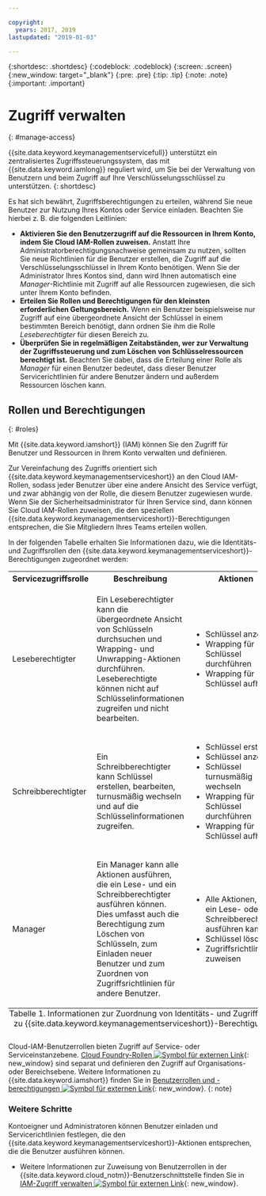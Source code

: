 ```yaml
---

copyright:
  years: 2017, 2019
lastupdated: "2019-01-03"

---
```


{:shortdesc: .shortdesc}
{:codeblock: .codeblock}
{:screen: .screen}
{:new_window: target="_blank"}
{:pre: .pre}
{:tip: .tip}
{:note: .note}
{:important: .important}

# Zugriff verwalten
{: #manage-access}

{{site.data.keyword.keymanagementservicefull}} unterstützt ein zentralisiertes Zugriffssteuerungssystem, das mit {{site.data.keyword.iamlong}} reguliert wird, um Sie bei der Verwaltung von Benutzern und beim Zugriff auf Ihre Verschlüsselungsschlüssel zu unterstützen.
{: shortdesc}

Es hat sich bewährt, Zugriffsberechtigungen zu erteilen, während Sie neue Benutzer zur Nutzung Ihres Kontos oder Service einladen. Beachten Sie hierbei z. B. die folgenden Leitlinien:

- **Aktivieren Sie den Benutzerzugriff auf die Ressourcen in Ihrem Konto, indem Sie Cloud IAM-Rollen zuweisen.**
    Anstatt Ihre Administratorberechtigungsnachweise gemeinsam zu nutzen, sollten Sie neue Richtlinien für die Benutzer erstellen, die Zugriff auf die Verschlüsselungsschlüssel in Ihrem Konto benötigen. Wenn Sie der Administrator Ihres Kontos sind, dann wird Ihnen automatisch eine _Manager_-Richtlinie mit Zugriff auf alle Ressourcen zugewiesen, die sich unter Ihrem Konto befinden.
- **Erteilen Sie Rollen und Berechtigungen für den kleinsten erforderlichen Geltungsbereich.**
    Wenn ein Benutzer beispielsweise nur Zugriff auf eine übergeordnete Ansicht der Schlüssel in einem bestimmten Bereich benötigt, dann ordnen Sie ihm die Rolle _Leseberechtigter_ für diesen Bereich zu.
- **Überprüfen Sie in regelmäßigen Zeitabständen, wer zur Verwaltung der Zugriffssteuerung und zum Löschen von Schlüsselressourcen berechtigt ist.**
    Beachten Sie dabei, dass die Erteilung einer Rolle als _Manager_ für einen Benutzer bedeutet, dass dieser Benutzer Servicerichtlinien für andere Benutzer ändern und außerdem Ressourcen löschen kann.

## Rollen und Berechtigungen
{: #roles}

Mit {{site.data.keyword.iamshort}} (IAM) können Sie den Zugriff für Benutzer und Ressourcen in Ihrem Konto verwalten und definieren.

Zur Vereinfachung des Zugriffs orientiert sich {{site.data.keyword.keymanagementserviceshort}} an den Cloud IAM-Rollen, sodass jeder Benutzer über eine andere Ansicht des Service verfügt, und zwar abhängig von der Rolle, die diesem Benutzer zugewiesen wurde. Wenn Sie der Sicherheitsadministrator für Ihren Service sind, dann können Sie Cloud IAM-Rollen zuweisen, die den speziellen {{site.data.keyword.keymanagementserviceshort}}-Berechtigungen entsprechen, die Sie Mitgliedern Ihres Teams erteilen wollen.

In der folgenden Tabelle erhalten Sie Informationen dazu, wie die Identitäts- und Zugriffsrollen den {{site.data.keyword.keymanagementserviceshort}}-Berechtigungen zugeordnet werden:
<table>
  <tr>
    <th>Servicezugriffsrolle</th>
    <th>Beschreibung</th>
    <th>Aktionen</th>
  </tr>
  <tr>
    <td><p>Leseberechtigter</p></td>
    <td><p>Ein Leseberechtigter kann die übergeordnete Ansicht von Schlüsseln durchsuchen und Wrapping- und Unwrapping-Aktionen durchführen. Leseberechtigte können nicht auf Schlüsselinformationen zugreifen und nicht bearbeiten.</p></td>
    <td>
      <p>
        <ul>
          <li>Schlüssel anzeigen</li>
          <li>Wrapping für Schlüssel durchführen</li>
          <li>Wrapping für Schlüssel aufheben</li>
        </ul>
      </p>
    </td>
  </tr>
  <tr>
    <td><p>Schreibberechtigter</p></td>
    <td><p>Ein Schreibberechtigter kann Schlüssel erstellen, bearbeiten, turnusmäßig wechseln und auf die Schlüsselinformationen zugreifen.</p></td>
    <td>
      <p>
        <ul>
          <li>Schlüssel erstellen</li>
          <li>Schlüssel anzeigen</li>
          <li>Schlüssel turnusmäßig wechseln</li>
          <li>Wrapping für Schlüssel durchführen</li>
          <li>Wrapping für Schlüssel aufheben</li>
        </ul>
      </p>
    </td>
  </tr>
  <tr>
    <td><p>Manager</p></td>
    <td><p>Ein Manager kann alle Aktionen ausführen, die ein Lese- und ein Schreibberechtigter ausführen können. Dies umfasst auch die Berechtigung zum Löschen von Schlüsseln, zum Einladen neuer Benutzer und zum Zuordnen von Zugriffsrichtlinien für andere Benutzer.</p></td>
    <td>
      <p>
        <ul>
          <li>Alle Aktionen, die ein Lese- oder ein Schreibberechtigter ausführen kann</li>
          <li>Schlüssel löschen</li>
          <li>Zugriffsrichtlinie zuweisen</li>
        </ul>
      </p>
    </td>
  </tr>
  <caption style="caption-side:bottom;">Tabelle 1. Informationen zur Zuordnung von Identitäts- und Zugriffsrollen zu {{site.data.keyword.keymanagementserviceshort}}-Berechtigungen</caption>
</table>

Cloud-IAM-Benutzerrollen bieten Zugriff auf Service- oder Serviceinstanzebene. [Cloud Foundry-Rollen ![Symbol für externen Link](../../icons/launch-glyph.svg "Symbol für externen Link")](/docs/iam/cfaccess.html){: new_window} sind separat und definieren den Zugriff auf Organisations- oder Bereichsebene. Weitere Informationen zu {{site.data.keyword.iamshort}} finden Sie in [Benutzerrollen und -berechtigungen ![Symbol für externen Link](../../icons/launch-glyph.svg "Symbol für externen Link")](/docs/iam/users_roles.html#userroles){: new_window}.
{: note}

### Weitere Schritte

Kontoeigner und Administratoren können Benutzer einladen und Servicerichtlinien festlegen, die den {{site.data.keyword.keymanagementserviceshort}}-Aktionen entsprechen, die die Benutzer ausführen können.

- Weitere Informationen zur Zuweisung von Benutzerrollen in der {{site.data.keyword.cloud_notm}}-Benutzerschnittstelle finden Sie in [IAM-Zugriff verwalten ![Symbol für externen Link](../../icons/launch-glyph.svg "Symbol für externen Link")](/docs/iam/mngiam.html){: new_window}.
